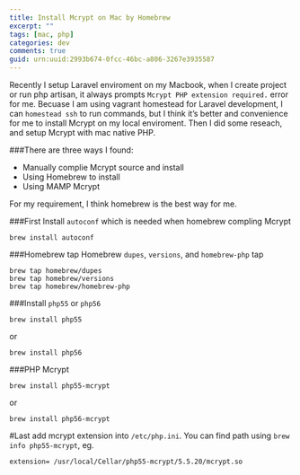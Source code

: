 ```yaml
---
title: Install Mcrypt on Mac by Homebrew
excerpt: ""
tags: [mac, php]
categories: dev
comments: true
guid: urn:uuid:2993b674-0fcc-46bc-a806-3267e3935587
---
```


Recently I setup Laravel enviroment on my Macbook, when I create project or run php artisan, it always prompts `Mcrypt PHP extension required.` error for me. Becuase I am using vagrant homestead for Laravel development, I can `homestead ssh` to run commands, but I think it’s better and convenience for me to install Mcrypt on my local enviroment. Then I did some reseach, and setup Mcrypt with mac native PHP.  

###There are three ways I found:

- Manually complie Mcrypt source and install
- Using Homebrew to install
- Using MAMP Mcrypt

For my requirement, I think homebrew is the best way for me.

###First
Install `autoconf` which is needed when homebrew compling Mcrypt

~~~
brew install autoconf
~~~

###Homebrew tap
Homebrew `dupes`, `versions`, and `homebrew-php` tap

~~~
brew tap homebrew/dupes
brew tap homebrew/versions
brew tap homebrew/homebrew-php
~~~

###Install `php55` or `php56`

~~~
brew install php55
~~~

or

~~~
brew install php56
~~~

###PHP Mcrypt

~~~
brew install php55-mcrypt
~~~

or

~~~
brew install php56-mcrypt
~~~

#Last
add mcrypt extension into `/etc/php.ini`. You can find path using `brew info php55-mcrypt`, eg.

~~~
extension= /usr/local/Cellar/php55-mcrypt/5.5.20/mcrypt.so
~~~





